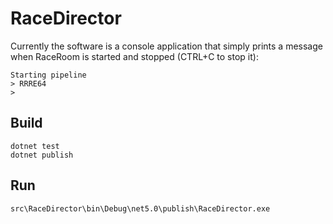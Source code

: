 # RaceDirector

Currently the software is a console application that simply prints a message when RaceRoom is started and stopped (CTRL+C to stop it):

```
Starting pipeline
> RRRE64
>
```

## Build

```
dotnet test
dotnet publish
```

## Run

```
src\RaceDirector\bin\Debug\net5.0\publish\RaceDirector.exe
```
